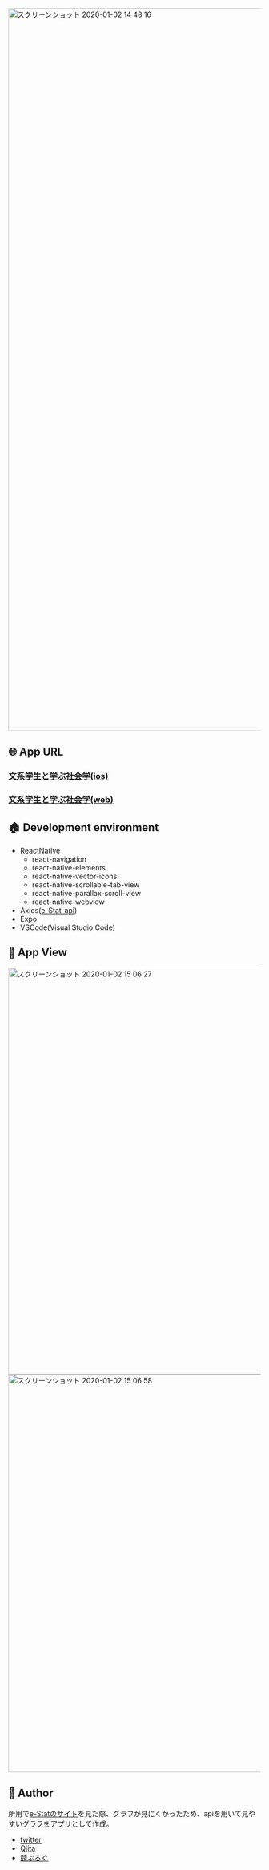 <img width="1440" alt="スクリーンショット 2020-01-02 14 48 16" src="https://user-images.githubusercontent.com/50798936/71653457-d8caa380-2d6f-11ea-8df8-34ec0697f7a8.png">  

## :globe_with_meridians:  App URL

### [文系学生と学ぶ社会学(ios)](https://apps.apple.com/jp/app/%E6%97%A5%E6%9C%AC%E7%B5%B1%E8%A8%88-%E6%96%87%E7%B3%BB%E5%AD%A6%E7%94%9F%E3%81%A8%E5%AD%A6%E3%81%B6%E7%A4%BE%E4%BC%9A%E7%B5%B1%E8%A8%88%E5%AD%A6/id1491159876)
### [文系学生と学ぶ社会学(web)](https://stormy-woodland-48686.herokuapp.com/)  

## :house:  Development environment

- ReactNative
  - react-navigation
  - react-native-elements
  - react-native-vector-icons
  - react-native-scrollable-tab-view
  - react-native-parallax-scroll-view
  - react-native-webview
- Axios([e-Stat-api](https://www.e-stat.go.jp/api/))
- Expo
- VSCode(Visual Studio Code)

## :telescope:  App View

<img width="810" alt="スクリーンショット 2020-01-02 15 06 27" src="https://user-images.githubusercontent.com/50798936/71653822-cb161d80-2d71-11ea-87ed-f0fac51a876d.png">  

<img width="793" alt="スクリーンショット 2020-01-02 15 06 58" src="https://user-images.githubusercontent.com/50798936/71653825-cd787780-2d71-11ea-8720-22a2eb4720be.png">  

## :eyes:  Author

所用で[e-Statのサイト](https://www.e-stat.go.jp/)を見た際、グラフが見にくかったため、apiを用いて見やすいグラフをアプリとして作成。  

- [twitter](https://twitter.com/wafuwafu13_)
- [Qiita](https://qiita.com/wafuwafu13)
- [競ぷろぐ](https://kyoupurog.hatenablog.com/)
